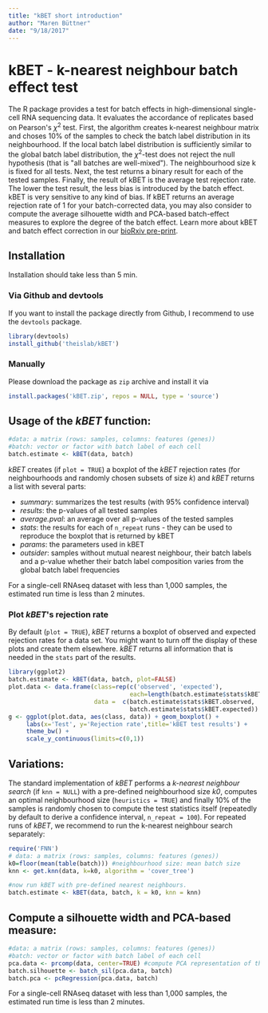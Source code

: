 ```yaml
---
title: "kBET short introduction"
author: "Maren Büttner"
date: "9/18/2017"
---
```


# kBET - k-nearest neighbour batch effect test

The R package provides a test for batch effects in high-dimensional single-cell RNA sequencing data. It evaluates the accordance of replicates based on Pearson's $\chi^2$ test. First, the algorithm creates k-nearest neighbour matrix and choses 10% of the samples to check the batch label distribution in its neighbourhood. If the local batch label distribution is sufficiently similar to the global batch label distribution, the $\chi^2$-test does not reject the null hypothesis (that is "all batches are well-mixed"). The neighbourhood size k is fixed for all tests. Next, the test returns a binary result for each of the tested samples. Finally, the result of kBET is the average test rejection rate. The lower the test result, the less bias is introduced by the batch effect. kBET is very sensitive to any kind of bias. If kBET returns an average rejection rate of 1 for your batch-corrected data, you may also consider to compute the average silhouette width and PCA-based batch-effect measures to explore the degree of the batch effect. 
Learn more about kBET and batch effect correction in our [bioRxiv pre-print](https://www.biorxiv.org/content/early/2017/10/27/200345).

## Installation

Installation should take less than 5 min. 

### Via Github and devtools

If you want to install the package directly from Github, I recommend to use the `devtools` package.

```R
library(devtools)
install_github('theislab/kBET')
```

### Manually

Please download the package as `zip` archive and install it via

```R
install.packages('kBET.zip', repos = NULL, type = 'source')
```

## Usage of the *kBET* function:

```R
#data: a matrix (rows: samples, columns: features (genes))
#batch: vector or factor with batch label of each cell 
batch.estimate <- kBET(data, batch)
```
*kBET* creates (if `plot = TRUE`) a boxplot of the *kBET* rejection rates (for neighbourhoods and randomly chosen subsets of size *k*) and *kBET* returns a list with several parts:

* *summary*: summarizes the test results (with 95% confidence interval)
* *results*: the p-values of all tested samples 
* *average.pval*: an average over all p-values of the tested samples 
* *stats*: the results for each of `n_repeat` runs - they can be used to reproduce the boxplot that is returned by kBET
* *params*: the parameters used in kBET
* *outsider*: samples without mutual nearest neighbour, their batch labels and a p-value whether their batch label composition varies from the global batch label frequencies

For a single-cell RNAseq dataset with less than 1,000 samples, the estimated run time is less than 2 minutes. 

### Plot *kBET*'s rejection rate

By default (`plot = TRUE`), *kBET* returns a boxplot of observed and expected rejection rates for a data set. You might want to turn off the display of these plots and create them elsewhere. *kBET* returns all information that is needed in the `stats` part of the results. 

``` R
library(ggplot2)
batch.estimate <- kBET(data, batch, plot=FALSE)
plot.data <- data.frame(class=rep(c('observed', 'expected'), 
                                  each=length(batch.estimate$stats$kBET.observed)), 
                        data =  c(batch.estimate$stats$kBET.observed,
                                  batch.estimate$stats$kBET.expected))
g <- ggplot(plot.data, aes(class, data)) + geom_boxplot() + 
     labs(x='Test', y='Rejection rate',title='kBET test results') +
     theme_bw() +  
     scale_y_continuous(limits=c(0,1))
```

## Variations:

The standard implementation of *kBET* performs a *k-nearest neighbour search* (if `knn = NULL`) with a pre-defined neighbourhood size *k0*, computes an optimal neighbourhood size (`heuristics = TRUE`) and finally 10% of the samples is randomly chosen to compute the test statistics itself (repeatedly by default to derive a confidence interval, `n_repeat = 100`). For repeated runs of *kBET*, we recommend to run the k-nearest neighbour search separately:

```R
require('FNN')
# data: a matrix (rows: samples, columns: features (genes))
k0=floor(mean(table(batch))) #neighbourhood size: mean batch size 
knn <- get.knn(data, k=k0, algorithm = 'cover_tree')

#now run kBET with pre-defined nearest neighbours.
batch.estimate <- kBET(data, batch, k = k0, knn = knn)
```

## Compute a silhouette width and PCA-based measure:

```R
#data: a matrix (rows: samples, columns: features (genes))
#batch: vector or factor with batch label of each cell 
pca.data <- prcomp(data, center=TRUE) #compute PCA representation of the data
batch.silhouette <- batch_sil(pca.data, batch)
batch.pca <- pcRegression(pca.data, batch)
```
For a single-cell RNAseq dataset with less than 1,000 samples, the estimated run time is less than 2 minutes. 

